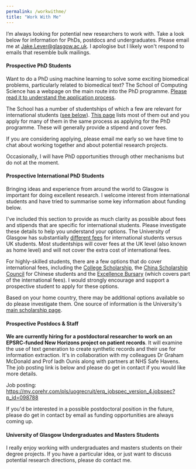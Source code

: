 ```yaml
---
permalink: /workwithme/
title: "Work With Me"
---
```


I’m always looking for potential new researchers to work with. Take a look below for information for PhDs, postdocs and undergraduates. Please email me at [Jake.Lever@glasgow.ac.uk](mailto:Jake.Lever@glasgow.ac.uk). I apologise but I likely won't respond to emails that resemble bulk mailings.

#### Prospective PhD Students

Want to do a PhD using machine learning to solve some exciting biomedical problems, particularly related to biomedical text? The School of Computing Science has a webpage on the main route into the PhD programme. [Please read it to understand the application process](https://www.gla.ac.uk/schools/computing/postgraduateresearch/prospectivestudents).

The School has a number of studentships of which a few are relevant for international students ([see below](#internationalphd)). [This page](https://www.gla.ac.uk/schools/computing/postgraduateresearch/prospectivestudents/phd-projects/) lists most of them out and you apply for many of them in the same process as applying for the PhD programme. These will generally provide a stipend and cover fees.

If you are considering applying, please email me early so we have time to chat about working together and about potential research projects.

Occasionally, I will have PhD opportunities through other mechanisms but do not at the moment.

<a name="internationalphd"></a>
#### Prospective International PhD Students

Bringing ideas and experience from around the world to Glasgow is important for doing excellent research. I welcome interest from international students and have tried to summarise some key information about funding below.

I've included this section to provide as much clarity as possible about fees and stipends that are specific for international students. Please investigate these details to help you understand your options. The University of Glasgow has substantially [different fees](https://www.gla.ac.uk/postgraduate/research/computing/#tab=fees) for international students versus UK students. Most studentships will cover fees at the UK level (also known as home level) and will not cover the extra cost of international fees. 

For highly-skilled students, there are a few options that do cover international fees, including the [College Scholarship](https://www.gla.ac.uk/colleges/scienceengineering/graduateschool/scholarships/collegeofscienceandengineeringscholarships/), the [China Scholarship Council](https://www.gla.ac.uk/colleges/scienceengineering/graduateschool/scholarships/chinascholarshipcouncil/) for Chinese students and the [Excellence Bursary](https://www.gla.ac.uk/schools/computing/postgraduateresearch/prospectivestudents/excellencebursaries/) (which covers part of the international fees). I would strongly encourage and support a prospective student to apply for these options.

Based on your home country, there may be additional options available so do please investigate them. One source of information is the University's [main scholarship page](https://www.gla.ac.uk/scholarships/).

#### Prospective Postdocs & Staff

**We are currently hiring for a postdoctoral researcher to work on an EPSRC-funded New Horizons project on patient records**. It will examine the use of text generation to create synthetic records and their use for information extraction. It's in collaboration with my colleagues Dr Graham McDonald and Prof Iadh Ounis along with partners at NHS Safe Havens. The job posting link is below and please do get in contact if you would like more details.

Job posting: https://my.corehr.com/pls/uogrecruit/erq_jobspec_version_4.jobspec?p_id=098788

If you'd be interested in a possible postdoctoral position in the future, please do get in contact by email as funding opportunities are always coming up.

#### University of Glasgow Undergraduates and Masters Students

I really enjoy working with undergraduates and masters students on their degree projects. If you have a particular idea, or just want to discuss potential research directions, please do contact me.
